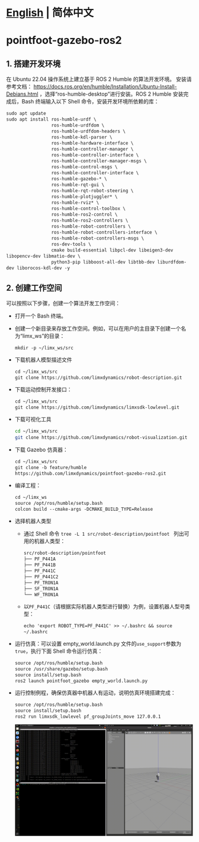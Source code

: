 # [English](README.md) | 简体中文
# pointfoot-gazebo-ros2

## 1. 搭建开发环境

在 Ubuntu 22.04 操作系统上建立基于 ROS 2 Humble 的算法开发环境。 安装请参考文档： https://docs.ros.org/en/humble/Installation/Ubuntu-Install-Debians.html ，选择“ros-humble-desktop”进行安装。ROS 2 Humble 安装完成后，Bash 终端输入以下 Shell 命令，安装开发环境所依赖的库：

```
sudo apt update
sudo apt install ros-humble-urdf \
                 ros-humble-urdfdom \
                 ros-humble-urdfdom-headers \
                 ros-humble-kdl-parser \
                 ros-humble-hardware-interface \
                 ros-humble-controller-manager \
                 ros-humble-controller-interface \
                 ros-humble-controller-manager-msgs \
                 ros-humble-control-msgs \
                 ros-humble-controller-interface \
                 ros-humble-gazebo-* \
                 ros-humble-rqt-gui \
                 ros-humble-rqt-robot-steering \
                 ros-humble-plotjuggler* \
                 ros-humble-rviz* \
                 ros-humble-control-toolbox \
                 ros-humble-ros2-control \
                 ros-humble-ros2-controllers \
                 ros-humble-robot-controllers \
                 ros-humble-robot-controllers-interface \
                 ros-humble-robot-controllers-msgs \
                 ros-dev-tools \
                 cmake build-essential libpcl-dev libeigen3-dev libopencv-dev libmatio-dev \
                 python3-pip libboost-all-dev libtbb-dev liburdfdom-dev liborocos-kdl-dev -y
```

## 2. 创建工作空间

可以按照以下步骤，创建一个算法开发工作空间：

- 打开一个 Bash 终端。

- 创建一个新目录来存放工作空间。例如，可以在用户的主目录下创建一个名为“limx_ws”的目录：

  ```
  mkdir -p ~/limx_ws/src
  ```

- 下载机器人模型描述文件

  ```
  cd ~/limx_ws/src
  git clone https://github.com/limxdynamics/robot-description.git
  ```

- 下载运动控制开发接口：

  ```
  cd ~/limx_ws/src
  git clone https://github.com/limxdynamics/limxsdk-lowlevel.git
  ```

- 下载可视化工具

  ```Bash
  cd ~/limx_ws/src
  git clone https://github.com/limxdynamics/robot-visualization.git
  ```

- 下载 Gazebo 仿真器：

  ```
  cd ~/limx_ws/src
  git clone -b feature/humble https://github.com/limxdynamics/pointfoot-gazebo-ros2.git
  ```

- 编译工程：

  ```
  cd ~/limx_ws
  source /opt/ros/humble/setup.bash
  colcon build --cmake-args -DCMAKE_BUILD_TYPE=Release
  ```

- 选择机器人类型

  - 通过 Shell 命令 `tree -L 1 src/robot-description/pointfoot ` 列出可用的机器人类型：

    ```
    src/robot-description/pointfoot
    ├── PF_P441A
    ├── PF_P441B
    ├── PF_P441C
    ├── PF_P441C2
    ├── PF_TRON1A
    ├── SF_TRON1A
    └── WF_TRON1A
    ```

  - 以`PF_P441C`（请根据实际机器人类型进行替换）为例，设置机器人型号类型：

    ```
    echo 'export ROBOT_TYPE=PF_P441C' >> ~/.bashrc && source ~/.bashrc
    ```

- 运行仿真：可以设置 empty_world.launch.py 文件的`use_support`参数为 `true`，执行下面 Shell 命令运行仿真：

  ```
  source /opt/ros/humble/setup.bash
  source /usr/share/gazebo/setup.bash
  source install/setup.bash
  ros2 launch pointfoot_gazebo empty_world.launch.py
  ```

- 运行控制例程，确保仿真器中机器人有运动，说明仿真环境搭建完成：

  ```
  source /opt/ros/humble/setup.bash
  source install/setup.bash
  ros2 run limxsdk_lowlevel pf_groupJoints_move 127.0.0.1
  ```

  ![](doc/simulator.gif)
